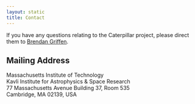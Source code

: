 ```yaml
---
layout: static
title: Contact
---
```


If you have any questions relating to the Caterpillar project, please direct them to [Brendan Griffen](mailto:brendan.f.griffen@gmail.com).

## Mailing Address
Massachusetts Institute of Technology  
Kavli Institute for Astrophysics & Space Research  
77 Massachusetts Avenue 
Building 37, Room 535   
Cambridge, MA 02139, USA  
